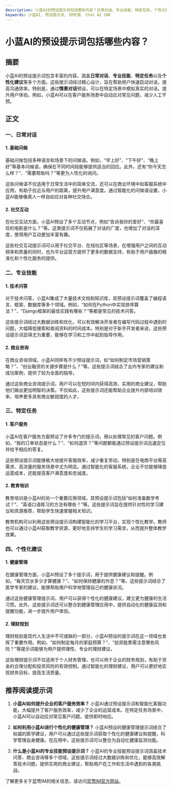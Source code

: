 ```yaml
---
description: 小蓝AI的预设提示词包括哪些内容？日常对话，专业技能，特定任务，个性化建议。
keywords: 小蓝AI, 预设提示词, IM开源, Chat AI SDK
---
```

# 小蓝AI的预设提示词包括哪些内容？


## 摘要

小蓝AI的预设提示词包含丰富的内容，涵盖**日常对话**、**专业技能**、**特定任务**以及**个性化建议**等多个方面。这些提示词经过精心设计，旨在帮助用户快速启动对话，提高沟通效率。特别是，通过**情景对话**预设，可以在特定场景中模拟真实的对话，提升用户体验。例如，小蓝AI可以在客户服务场景中自动应对常见问题，减少人工干预。

## 正文

### 一、日常对话

#### 1. 基础问候

基础问候包括多种语言和场景下的问候语。例如，“早上好”、“下午好”、“晚上好”等基本问候语，确保在不同时间段能够提供适当的回应。此外，还有“你今天怎么样？”、“需要帮助吗？”等更为人性化的询问。

这些问候语不仅适用于日常生活中的简单交流，还可以在商业环境中如客服系统中应用，有助于拉近与用户的距离，提升用户满意度。通过智能化的问候语设置，小蓝AI能够像真人一样自如应对各种社交场合。

#### 2. 社交互动

在社交互动方面，小蓝AI预设了多个互动节点，例如“告诉我你的爱好”、“你最喜欢的电影是什么？”等。这类提示词不仅拓展了对话的广度，也增加了对话的深度，使得用户互动更加丰富有趣。

这些社交互动提示词可以用于社交平台、在线社区等场景，在增强用户之间的互动频率和质量的同时，也为平台运营方提供了更多的数据支持，有助于用户画像的精准化和个性化服务的提供。

### 二、专业技能

#### 1. 技术问答

对于技术问答，小蓝AI集成了大量技术文档和知识库，其预设提示词覆盖了编程语言、框架、数据库等多个领域。例如，“如何在Python中实现排序算法？”、“Django框架的最佳实践有哪些？”等都是常见的技术问答。

这些提示词经过大数据训练和优化，可以有效解决开发者在编写代码过程中遇到的问题，大幅降低搜索和查阅资料的时间成本。特别是对于新手开发者来说，这些预设提示词显得尤为重要，能够在学习和工作中起到指导作用。

#### 2. 商业咨询

在商业咨询领域，小蓝AI同样有不少预设提示词，如“如何制定市场营销策略？”、“创业融资的关键步骤是什么？”等。这些提示词结合了业内专家的建议和成功案例，提供了较为全面的指导。

通过这些商业咨询提示词，用户可以在短时间内获得高效、实用的商业建议，帮助他们做出更加明智的决策。不仅如此，这些提示词还能帮助企业提升内部培训效率，培养更多具有商业敏锐度的人才。

### 三、特定任务

#### 1. 客户服务

小蓝AI在客户服务方面预设了许多专门的提示词，用以处理常见的客户问题。例如，“我的订单状态是什么？”、“如何退货？”等问题都能通过预设提示词迅速定位并给予相应的答复。

这些预设提示词能够极大地提升客服效率，减少重复劳动，特别是在电商平台等高需求、高流量的服务场景中尤为明显。通过智能化的客服系统，企业不仅能够降低运营成本，还能提高客户满意度和忠诚度。

#### 2. 教育培训

教育培训是小蓝AI的另一个重要应用领域，其预设提示词包括“如何准备数学考试？”、“英语口语练习的方法有哪些？”等。这些提示词旨在提供针对性的学习建议和资源推荐，帮助学生快速掌握相关知识。

教育机构可以利用这些预设提示词构建智能化的学习平台，实现个性化教学。教师也可以通过小蓝AI获取教学资源，更好地支持学生的学习需求，从而提升整体教学效果。

### 四、个性化建议

#### 1. 健康管理

在健康管理方面，小蓝AI预设了多个提示词，用于提供健康建议和提醒。例如，“每天饮水多少才算健康？”、“如何保持健康的作息？”等。这些提示词结合了医学专家的建议，能够帮助用户科学地管理自己的健康状况。

通过这些健康管理提示词，用户可以获得个性化的健康建议，建立更为健康的生活习惯。此外，这些提示词还可以整合到健康管理应用中，提供自动化的健康监测和提醒功能，进一步提升用户体验。

#### 2. 理财规划

理财规划是现代人生活中不可或缺的一部分，小蓝AI预设的提示词在这一领域也发挥了重要作用。例如，“如何制定每月的家庭预算？”、“投资股票需注意哪些风险？”等提示词能够为用户提供理性、专业的理财建议。

这些理财提示词不仅适用于个人财务管理，也可以用于企业的财务规划，有助于资金的合理分配和投资风险的有效控制。通过智能化的理财建议，用户可以更好地实现财务目标，提高生活质量。

## 推荐阅读提示词

1. **小蓝AI如何提升企业的客户服务效率？**
   小蓝AI通过预设提示词和智能化客服功能，大幅提升了客户服务效率，减少了企业的运营成本。在特定任务场景中，小蓝AI可以自动应对常见客户问题，提供即时响应。

2. **如何利用小蓝AI进行个性化的健康管理？**
   小蓝AI预设的健康管理提示词结合了权威的医学建议，用户可以通过这些提示词获取个性化的健康建议和提醒，科学管理自身健康。在应用中，这些提示词可以整合为自动化健康监测功能。

3. **什么是小蓝AI的专业技能预设提示词？**
   小蓝AI的专业技能预设提示词涵盖技术问答、商业咨询等多个领域，这些提示词经过大数据训练和优化，能够高效解答技术问题，提供实用的商业建议，帮助用户在工作和生活中遇到的各类挑战。

了解更多关于蓝莺IM的相关信息，请访问[蓝莺IM官方网站](https://www.lanyingim.com)。